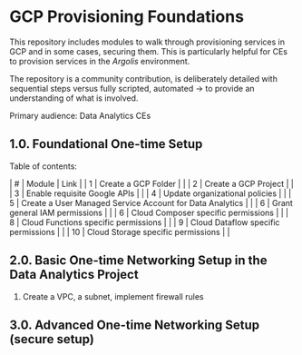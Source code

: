 # GCP Provisioning Foundations

This repository includes modules to walk through provisioning services in GCP and in some cases, securing them. This is particularly helpful for CEs to provision services in the *Argolis* environment.

The repository is a community contribution, is deliberately detailed with sequential steps versus fully scripted, automated -> to provide an understanding of what is involved.

Primary audience: Data Analytics CEs

## 1.0. Foundational One-time Setup

Table of contents:<br>

| # | Module | Link |
| 1 | Create a GCP Folder | |
| 2 | Create a GCP Project | |
| 3 | Enable requisite Google APIs | | 
| 4 | Update organizational policies | |
| 5 | Create a User Managed Service Account for Data Analytics | | 
| 6 | Grant general IAM permissions | |
| 6 | Cloud Composer specific permissions | |
| 8 | Cloud Functions specific permissions | |
| 9 | Cloud Dataflow specific permissions | |
| 10 | Cloud Storage specific permissions | |

## 2.0. Basic One-time Networking Setup in the Data Analytics Project

01. Create a VPC, a subnet, implement firewall rules


## 3.0. Advanced One-time Networking Setup (secure setup)

